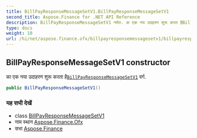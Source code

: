 ```yaml
---
title: BillPayResponseMessageSetV1.BillPayResponseMessageSetV1
second_title: Aspose.Finance for .NET API Reference
description: BillPayResponseMessageSetV1 नर्मत. क एक नय उदहरण शुरू करत हैBillPayResponseMessageSetV1 वर्ग.
type: docs
weight: 10
url: /hi/net/aspose.finance.ofx/billpayresponsemessagesetv1/billpayresponsemessagesetv1/
---
```

## BillPayResponseMessageSetV1 constructor

का एक नया उदाहरण शुरू करता है[`BillPayResponseMessageSetV1`](../) वर्ग.

```csharp
public BillPayResponseMessageSetV1()
```

### यह सभी देखें

* class [BillPayResponseMessageSetV1](../)
* नाम स्थान [Aspose.Finance.Ofx](../../billpayresponsemessagesetv1/)
* सभा [Aspose.Finance](../../../)


